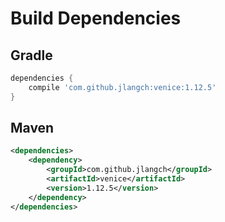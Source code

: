 # Build Dependencies


## Gradle

```groovy
dependencies {
    compile 'com.github.jlangch:venice:1.12.5'
}
```

## Maven

```xml
<dependencies>
    <dependency>
        <groupId>com.github.jlangch</groupId>
        <artifactId>venice</artifactId>
        <version>1.12.5</version>
    </dependency>
</dependencies>
```
